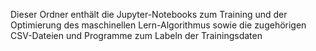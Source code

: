 Dieser Ordner enthält die Jupyter-Notebooks zum Training und der Optimierung des maschinellen Lern-Algorithmus sowie die zugehörigen CSV-Dateien und Programme zum Labeln der Trainingsdaten
